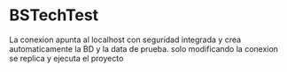 # BSTechTest

La conexion apunta al localhost con seguridad integrada y crea automaticamente la BD y la data de prueba. solo modificando la conexion se replica y ejecuta el proyecto